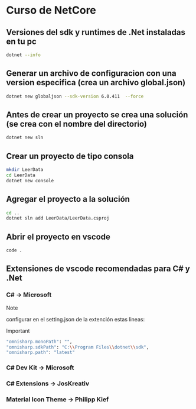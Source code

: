 # Curso de NetCore

## Versiones del sdk y runtimes de .Net instaladas en tu pc
``` bash
dotnet --info
```

## Generar un archivo de configuracion con una version especifica (crea un archivo global.json)
``` bash
dotnet new globaljson --sdk-version 6.0.411  --force
```

## Antes de crear un proyecto se crea una solución (se crea con el nombre del directorio)
``` bash
dotnet new sln
```

## Crear un proyecto de tipo consola
``` bash
mkdir LeerData
cd LeerData
dotnet new console
```

## Agregar el proyecto a la solución
``` bash
cd ..
dotnet sln add LeerData/LeerData.csproj
```

## Abrir el proyecto en vscode
``` bash
code .
```

## Extensiones de vscode recomendadas para C# y .Net
### C#                     -> Microsoft

>[!NOTE]  
>configurar en el setting.json de la extención estas lineas:

>[!IMPORTANT]  
``` bash
"omnisharp.monoPath": "",
"omnisharp.sdkPath": "C:\\Program Files\\dotnet\\sdk",
"omnisharp.path": "latest"
```

### C# Dev Kit            -> Microsoft
### C# Extensions         -> JosKreativ
### Material Icon Theme   -> Philipp Kief



